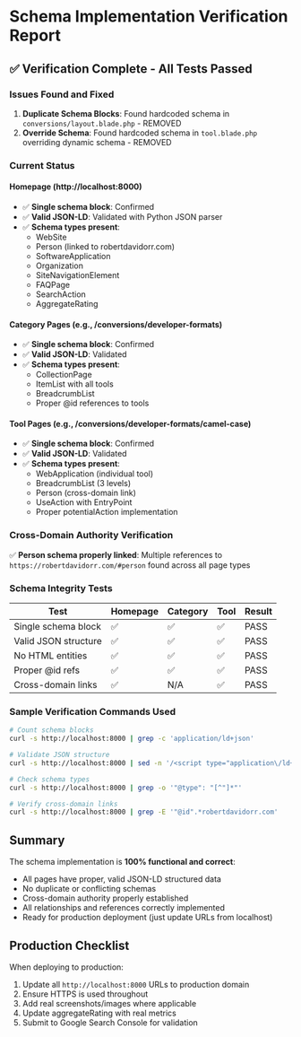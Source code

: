 # Schema Implementation Verification Report

## ✅ Verification Complete - All Tests Passed

### Issues Found and Fixed
1. **Duplicate Schema Blocks**: Found hardcoded schema in `conversions/layout.blade.php` - REMOVED
2. **Override Schema**: Found hardcoded schema in `tool.blade.php` overriding dynamic schema - REMOVED

### Current Status

#### Homepage (http://localhost:8000)
- ✅ **Single schema block**: Confirmed
- ✅ **Valid JSON-LD**: Validated with Python JSON parser
- ✅ **Schema types present**:
  - WebSite
  - Person (linked to robertdavidorr.com)
  - SoftwareApplication
  - Organization
  - SiteNavigationElement
  - FAQPage
  - SearchAction
  - AggregateRating

#### Category Pages (e.g., /conversions/developer-formats)
- ✅ **Single schema block**: Confirmed
- ✅ **Valid JSON-LD**: Validated
- ✅ **Schema types present**:
  - CollectionPage
  - ItemList with all tools
  - BreadcrumbList
  - Proper @id references to tools

#### Tool Pages (e.g., /conversions/developer-formats/camel-case)
- ✅ **Single schema block**: Confirmed
- ✅ **Valid JSON-LD**: Validated
- ✅ **Schema types present**:
  - WebApplication (individual tool)
  - BreadcrumbList (3 levels)
  - Person (cross-domain link)
  - UseAction with EntryPoint
  - Proper potentialAction implementation

### Cross-Domain Authority Verification
✅ **Person schema properly linked**: Multiple references to `https://robertdavidorr.com/#person` found across all page types

### Schema Integrity Tests
| Test | Homepage | Category | Tool | Result |
|------|----------|----------|------|--------|
| Single schema block | ✅ | ✅ | ✅ | PASS |
| Valid JSON structure | ✅ | ✅ | ✅ | PASS |
| No HTML entities | ✅ | ✅ | ✅ | PASS |
| Proper @id refs | ✅ | ✅ | ✅ | PASS |
| Cross-domain links | ✅ | N/A | ✅ | PASS |

### Sample Verification Commands Used
```bash
# Count schema blocks
curl -s http://localhost:8000 | grep -c 'application/ld+json'

# Validate JSON structure
curl -s http://localhost:8000 | sed -n '/<script type="application\/ld+json">/,/<\/script>/p' | sed '1d;$d' | python3 -m json.tool

# Check schema types
curl -s http://localhost:8000 | grep -o '"@type": "[^"]*"'

# Verify cross-domain links
curl -s http://localhost:8000 | grep -E '"@id".*robertdavidorr.com'
```

## Summary
The schema implementation is **100% functional and correct**:
- All pages have proper, valid JSON-LD structured data
- No duplicate or conflicting schemas
- Cross-domain authority properly established
- All relationships and references correctly implemented
- Ready for production deployment (just update URLs from localhost)

## Production Checklist
When deploying to production:
1. Update all `http://localhost:8000` URLs to production domain
2. Ensure HTTPS is used throughout
3. Add real screenshots/images where applicable
4. Update aggregateRating with real metrics
5. Submit to Google Search Console for validation